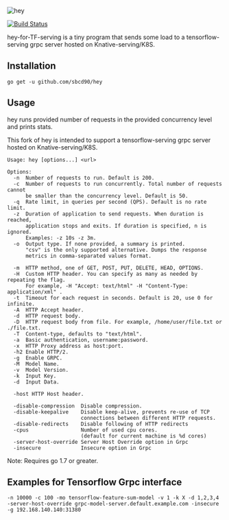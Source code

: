 ![hey](http://i.imgur.com/szzD9q0.png)

[![Build Status](https://travis-ci.org/rakyll/hey.svg?branch=master)](https://travis-ci.org/rakyll/hey)

hey-for-TF-serving is a tiny program that sends some load to a tensorflow-serving grpc server hosted on Knative-serving/K8S.

## Installation

    go get -u github.com/sbcd90/hey

## Usage

hey runs provided number of requests in the provided concurrency level and prints stats.

This fork of hey is intended to support a tensorflow-serving grpc server hosted on Knative-serving/K8S.

```
Usage: hey [options...] <url>

Options:
  -n  Number of requests to run. Default is 200.
  -c  Number of requests to run concurrently. Total number of requests cannot
      be smaller than the concurrency level. Default is 50.
  -q  Rate limit, in queries per second (QPS). Default is no rate limit.
  -z  Duration of application to send requests. When duration is reached,
      application stops and exits. If duration is specified, n is ignored.
      Examples: -z 10s -z 3m.
  -o  Output type. If none provided, a summary is printed.
      "csv" is the only supported alternative. Dumps the response
      metrics in comma-separated values format.

  -m  HTTP method, one of GET, POST, PUT, DELETE, HEAD, OPTIONS.
  -H  Custom HTTP header. You can specify as many as needed by repeating the flag.
      For example, -H "Accept: text/html" -H "Content-Type: application/xml" .
  -t  Timeout for each request in seconds. Default is 20, use 0 for infinite.
  -A  HTTP Accept header.
  -d  HTTP request body.
  -D  HTTP request body from file. For example, /home/user/file.txt or ./file.txt.
  -T  Content-type, defaults to "text/html".
  -a  Basic authentication, username:password.
  -x  HTTP Proxy address as host:port.
  -h2 Enable HTTP/2.
  -g  Enable GRPC.
  -M  Model Name.
  -v  Model Version.
  -k  Input Key.
  -d  Input Data.

  -host	HTTP Host header.

  -disable-compression  Disable compression.
  -disable-keepalive    Disable keep-alive, prevents re-use of TCP
                        connections between different HTTP requests.
  -disable-redirects    Disable following of HTTP redirects
  -cpus                 Number of used cpu cores.
                        (default for current machine is %d cores)
  -server-host-override Server Host Override option in Grpc
  -insecure             Insecure option in Grpc
```

Note: Requires go 1.7 or greater.

## Examples for Tensorflow Grpc interface

```
-n 10000 -c 100 -mo tensorflow-feature-sum-model -v 1 -k X -d 1,2,3,4 -server-host-override grpc-model-server.default.example.com -insecure -g 192.168.140.140:31380
```
